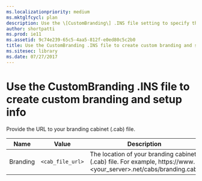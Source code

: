 ```yaml
---
ms.localizationpriority: medium
ms.mktglfcycl: plan
description: Use the \[CustomBranding\] .INS file setting to specify the location of your branding cabinet (.cab) file.
author: shortpatti
ms.prod: ie11
ms.assetid: 9c74e239-65c5-4aa5-812f-e0ed80c5c2b0
title: Use the CustomBranding .INS file to create custom branding and setup info (Internet Explorer Administration Kit 11 for IT Pros)
ms.sitesec: library
ms.date: 07/27/2017
---
```



# Use the CustomBranding .INS file to create custom branding and setup info
Provide the URL to your branding cabinet (.cab) file.

|Name       |Value                           | Description                                                  |
|-----------|--------------------------------|--------------------------------------------------------------|
|Branding |`<cab_file_url>` |The location of your branding cabinet (.cab) file. For example, https://www.&lt;your_server&gt;.net/cabs/branding.cab.|


